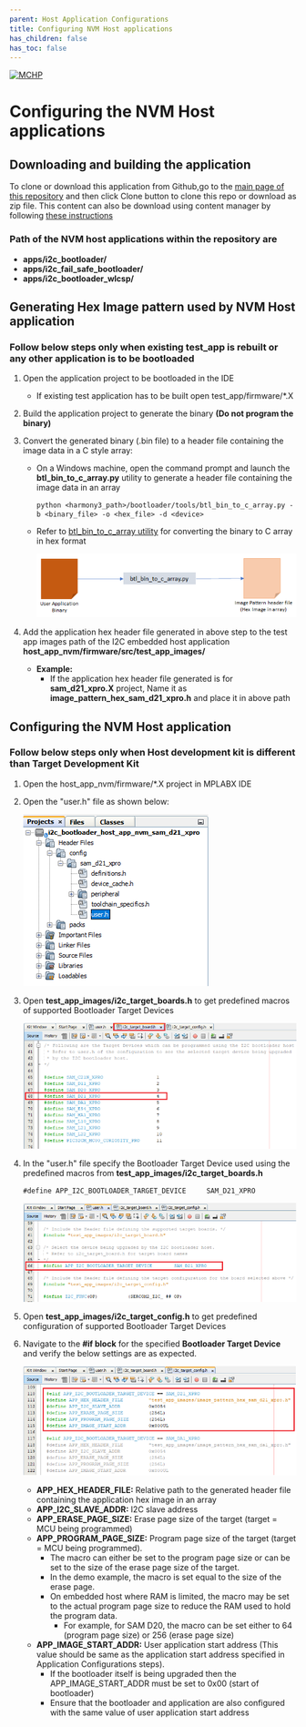 ```yaml
---
parent: Host Application Configurations
title: Configuring NVM Host applications
has_children: false
has_toc: false
---
```


[![MCHP](https://www.microchip.com/ResourcePackages/Microchip/assets/dist/images/logo.png)](https://www.microchip.com)

# Configuring the NVM Host applications

## Downloading and building the application

To clone or download this application from Github,go to the [main page of this repository](https://github.com/Microchip-MPLAB-Harmony/bootloader_apps_i2c) and then click Clone button to clone this repo or download as zip file. This content can also be download using content manager by following [these instructions](https://github.com/Microchip-MPLAB-Harmony/contentmanager/wiki)

### Path of the NVM host applications within the repository are
- **apps/i2c_bootloader/**
- **apps/i2c_fail_safe_bootloader/**
- **apps/i2c_bootloader_wlcsp/**

## Generating Hex Image pattern used by NVM Host application

### Follow below steps only when existing test_app is rebuilt or any other application is to be bootloaded

1. Open the application project to be bootloaded in the IDE
    - If existing test application has to be built open test_app/firmware/*.X

2. Build the application project to generate the binary **(Do not program the binary)**

3. Convert the generated binary (.bin file) to a header file containing the image data in a C style array:
    - On a Windows machine, open the command prompt and launch the **btl_bin_to_c_array.py** utility to generate a header file containing the image data in an array

          python <harmony3_path>/bootloader/tools/btl_bin_to_c_array.py -b <binary_file> -o <hex_file> -d <device>

    - Refer to [btl_bin_to_c_array utility](../../tools/docs/readme_btl_bin_to_c_array.md) for converting the binary to C array in hex format

        ![bin_to_c_array](../../tools/docs/images/btl_bin_to_c_array.png)

4. Add the application hex header file generated in above step to the test app images path of the I2C embedded host application **host_app_nvm/firmware/src/test_app_images/**

    - **Example:**
        - If the application hex header file generated is for **sam_d21_xpro.X** project, Name it as **image_pattern_hex_sam_d21_xpro.h** and place it in above path

## Configuring the NVM Host application

### Follow below steps only when Host development kit is different than Target Development Kit

1. Open the host_app_nvm/firmware/*.X project in MPLABX IDE

2. Open the "user.h" file as shown below:

    ![i2c_bootloader_host_app_nvm_user_ide](./images/i2c_bootloader_host_app_nvm_user_ide.png)

3. Open **test_app_images/i2c_target_boards.h** to get predefined macros of supported Bootloader Target Devices

    ![i2c_bootloader_host_app_nvm_target_board](./images/i2c_bootloader_host_app_nvm_target_board.png)

4. In the "user.h" file specify the Bootloader Target Device used using the predefined macros from **test_app_images/i2c_target_boards.h**

       #define APP_I2C_BOOTLOADER_TARGET_DEVICE     SAM_D21_XPRO

    ![i2c_bootloader_host_app_nvm_user_config](./images/i2c_bootloader_host_app_nvm_user_config.png)

5. Open **test_app_images/i2c_target_config.h** to get predefined configuration of supported Bootloader Target Devices

6. Navigate to the **#if block** for the specified **Bootloader Target Device** and verify the below settings are as expected.

    ![i2c_bootloader_host_app_nvm_target_config](./images/i2c_bootloader_host_app_nvm_target_config.png)

    - **APP_HEX_HEADER_FILE:** Relative path to the generated header file containing the application hex image in an array
    - **APP_I2C_SLAVE_ADDR:** I2C slave address
    - **APP_ERASE_PAGE_SIZE:** Erase page size of the target (target = MCU being programmed)
    - **APP_PROGRAM_PAGE_SIZE:** Program page size of the target (target = MCU being programmed).
        - The macro can either be set to the program page size or can be set to the size of the erase page size of the target.
        - In the demo example, the macro is set equal to the size of the erase page.
        - On embedded host where RAM is limited, the macro may be set to the actual program page size to reduce the RAM used to hold the program data.
            - For example, for SAM D20, the macro can be set either to 64 (program page size) or 256 (erase page size)
    - **APP_IMAGE_START_ADDR:** User application start address (This value should be same as the application start address specified in Application Configurations steps).
        - If the bootloader itself is being upgraded then the APP_IMAGE_START_ADDR must be set to 0x00 (start of bootloader)
        - Ensure that the bootloader and application are also configured with the same value of user application start address

